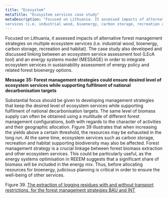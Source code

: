 ```yaml
---
title: "Ecosystem"
metaTitle: "Ecosystem services case study"
metaDescription: "Focused on Lithuania. It assessed impacts of alternative forest management strategies on multiple ecosystem
services (i.e. industrial wood, bioenergy, carbon storage, recreation and habitat)."
---
```


Focused on Lithuania, it assessed impacts of alternative forest management strategies on multiple ecosystem services (i.e. industrial wood, bioenergy, carbon storage, recreation and habitat). The case study also developed and discussed linking between an ecosystem service assessment tool (LEcA tool) and an energy systems model (MESSAGE) in order to integrate ecosystem services in sustainability assessment of energy policy and related forest bioenergy options.

**Message 35: Forest management strategies could ensure desired level of ecosystem services while supporting fulfilment of national decarbonisation targets**

Substantial focus should be given to developing management strategies that keep the desired level of ecosystem services while supporting fulfilment of national decarbonisation targets. The same level of biomass supply can often be obtained using a multitude of different forest management configurations, both with regards to the character of activities and their geographic allocation. Figure 39 illustrates that when increasing the yields above a certain threshold, the resources may be exhausted in the long run. At the same time, ecosystem services such as carbon storage, recreation and habitat supporting biodiversity may also be affected. Forest management strategy is a crucial linkage between forest biomass extraction and other ecosystem services. This could be particularly useful, as the energy systems optimisation in REEEM suggests that a significant share of biomass will be included in the energy mix. Thus, before allocating resources for bioenergy, judicious planning is critical in order to ensure the well-being of other services.

Figure 39. [The extraction of logging residues with and without transport restrictions, for the forest management strategies BAU and
INT](./ecosystem.png)
